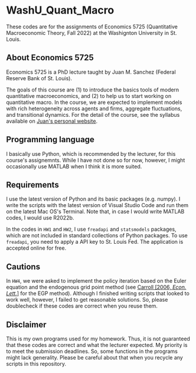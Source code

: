 # WashU_Quant_Macro
These codes are for the assignments of Economics 5725 (Quantitative Macroeconomic Theory, Fall 2022) at the Washignton University in St. Louis.


## About Economics 5725

Economics 5725 is a PhD lecture taught by Juan M. Sanchez (Federal Reserve Bank of St. Louis).

The goals of this course are (1) to introduce the basics tools of modern quantitative macroeconomics, and (2) to help us to start working on quantitative macro.
In the course, we are expected to implement models with rich
heterogeneity across agents and firms, aggregate fluctuations, and transitional dynamics.
For the detail of the course, see the syllabus available on [Juan's personal website](https://sites.google.com/view/juanmsanchezweb).


## Programming language
 I basically use Python, which is recommended by the lecturer, for this course's assignemnts. While I have not done so for now, however, I might occasionally use MATLAB when I think it is more suited. 


## Requirements
I use the latest version of Python and its basic packages (e.g. numpy). I write the scripts with the latest version of Visual Studio Code and run them on the latest Mac OS's Terminal.
Note that, in case I would write MATLAB codes, I would use R2022b.

In the codes in `HW1` and `HW2`, I use `freadapi` and `statsmodels` packages, which are not included in standard collections of Python packages. To use `freadapi`, you need to apply a API key to St. Louis Fed. The application is accepted online for free. 


## Cautions
In `HW4`, we were asked to implement the policy iteration based on the Euler equation and the endogenous grid point method (see [Carroll [2006, *Econ. Lett.*]](https://doi.org/10.1016/j.econlet.2005.09.013) for the EGP method). Although I finished writing scripts that looked to work well, however, I failed to get reasonable solutions. So, please doublecheck if these codes are correct when you reuse them.


## Disclaimer
This is my own programs used for my homework. Thus, it is not guaranteed that these codes are correct and what the lecturer expected. 
My priority is to meet the submission deadlines. So, some functions in the programs might lack generality. Please be careful about that when you recycle any scripts in this repository.
